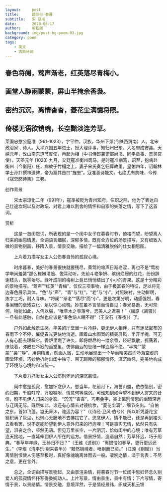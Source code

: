 ```yaml
---
layout:     post
title:      踏莎行·春暮
subtitle:   宋 寇准
date:       2020-06-17
author:     听松阁
background: img/post-bg-poem-03.jpg
category: poem
tags:
    - 美文
    - 古典诗词
---
```


## 春色将阑，莺声渐老，红英落尽青梅小。
## 画堂人静雨蒙蒙，屏山半掩余香袅。
## 密约沉沉，离情杳杳，菱花尘满慵将照。
## 倚楼无语欲销魂，长空黯淡连芳草。



莱国忠愍公寇准（961-1023），字平仲。汉族，华州下邽(今陕西渭南）人。北宋政治家﹑诗人。太平兴国五年进士，授大理评事，知归州巴东、大名府成安县。天禧元年，改山南东道节度使，再起为相（中书侍郎兼吏部尚书、同平章事、景灵宫使）。天圣元年 (1023) 九月，又贬寇准衡州司马，是时寇准病笃，诏至，抱病赴衡州（今衡阳）任，病故于竹榻之上，妻子宋氏奏乞归葬故里。皇佑四年，诏翰林学士孙抃撰神道碑，帝为篆其首曰“旌忠”。寇准善诗能文，七绝尤有韵味，今传《寇忠愍诗集》三卷。



创作背景

　　宋太宗淳化二年（991年），寇凖被贬为青州知府，任职之际，他为了表达自己仕途坎坷以及对政坛、对君上难以割舍的情怀和自家的失落之情，写下了这首词。



赏析

　　这是一首闺怨词，所表现的是一个闺中女子在暮春时节，倚楼而望，盼望离人归来的幽怨情思。全词语言细腻，深郁多情，既有全方位的场景描写，又有细致入微的景物刻画，移隋入景，情景交融，描绘了一幅清雅脱俗的仕女相思图。

　　上片着力描写女主人公伤春自怜的孤寂心境。

　　时序暮春，美好的春景很快就要残尽，黄莺的啼声日渐老涩，再也不是“莺初学啭尚羞簧”那么稚嫩清脆、悦耳动听。先前斗艳争妍、缤纷烂缦的红花，纷纷辞谢枝头，飘零殆尽。绿叶成阴的梅树上竟已悄悄结出了小小的青果。这是十分精彩的景物描写。“莺声”“红英”“青梅”，仅仅三项事物，由于极富春的特征，足以将无边春色展示具体。“色”与“声”，“青”与“红”，“老”与“小”，对照映衬，生动鲜明，炼字工巧，耐人寻味。“将阑”“渐老”“落尽”而“小”，更是次第分明，动感强烈，春事阑珊的衰残变化，足以惊心动魄。妙在虽不言情而情自见：春光易逝，无可奈何，物犹如此，人何以堪，“唯草木之零落兮，恐美人之迟暮！”（屈原《离骚》）一旦有此感触，自然也应该是“春色恼人眠不得”（王安石《春夜》）了。

　　户外如此触景生感，华美的厅堂里一片冷静，更无伊人相伴，只有迷茫密布的春雨下个不停，催促春光更快地消逝。画着山水图案的精美屏风，半开半掩，可无人有心肠去理睬它。香炉里燃了许久，即将燃尽的一缕余香，轻轻飘散，摇荡着，缭绕着，弥散在冷寂的画堂里，仿佛幽远的思绪一样连绵不绝。“半掩”“蒙蒙”“袅”“静”，用词精当，刻画入微，生动地展现出一个华丽精美然而冷落空虚的画堂环境，巧妙地折射出闺中独守、百无聊赖的郁郁情怀、沉沉幽怨，完美地构成了环境与心境的和谐统一。

　　下片着力抒发女主人公伤别怀远的深沉离恨。

　　闺中愈是孤寂，愈加怀念伊人。想当年，花前月下，海誓山盟，依依惜别，密约归期，千般叮咛，万般嘱咐，情意何等深沉。可谁知到如今望不到伊人寄来的音信，盼不见伊人归来的身影。“沉沉”“杳杳”，巧用叠字，突出离别情思的幽暗深远与辽阔无际。既然如此，谁还有心情去对镜梳妆，“菱花尘满”，细节突出。“自伯之东，首如飞蓬。岂无膏沐，谁适为容？”（《诗经·卫风·伯兮》）所以听凭菱花宝镜积满了灰尘，也懒心无肠地不去拂拭它了。思念伊人，情不能已，还是再到楼头去看看罢，说不定能盼望到伊人意外归来的行旌哩！可是事实无情，依然只有失望，沮丧之余，哑然无语。但见万里长空，一片阴沉，恰似闺中的心境；唯有芳草连天接地，一直延伸到伊人所在的远方。借景抒情，造语自然；芳草怀远，巧于用典。“春草年年绿，王孙归不归？”（王维《送别》）“离恨恰如春草，更行更远还生。”（李煜《清平乐·别来春半》）“黯然销魂者，唯别而已矣。”（江淹《别赋》）当离情别恨使人伤感至极时，真好像魂魄离体而去一般。凄惋之情，溢于言表；不尽之意，更在言外。

　　总之，全词由描写景物起，又由景渲染情，将暮春时节一位闺中思妇怀念久别爱人的孤寂情怀抒写得委婉动人。上片写景，情由景生，景中有情；下片写情，寄情于景，以景结情。情景交融，意境浑然，于是情经景纬，织成天机云锦
